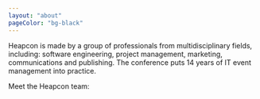 ```yaml
---
layout: "about"
pageColor: "bg-black"
---
```


Heapcon is made by a group of professionals from multidisciplinary fields, including: software engineering, project management, marketing, communications and publishing. The conference puts 14 years of IT event management into practice.

Meet the Heapcon team: